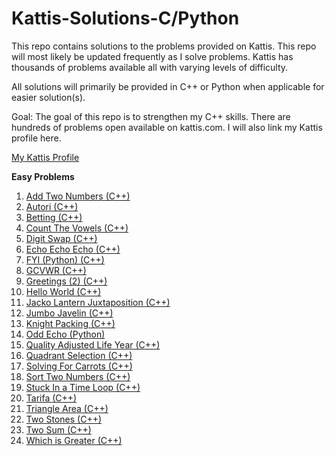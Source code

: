 ﻿# Kattis-Solutions-C/Python

This repo contains solutions to the problems provided on Kattis. This repo will most likely be updated frequently as I
solve problems. Kattis has thousands of problems available all with varying levels of difficulty.

All solutions will primarily be provided in C++ or Python when applicable for easier solution(s).

Goal: The goal of this repo is to strengthen my C++ skills. There are hundreds of problems open available on kattis.com. I will also link
my Kattis profile here.

[My Kattis Profile](https://open.kattis.com/users/justin-lutz?status=AC)

<B>Easy Problems</B>

1. [Add Two Numbers (C++)](https://github.com/jlutz096/Kattis-Solutions-C-/blob/main/Easy%20Problems/AddTwoNumbers.cpp)
2. [Autori (C++)](https://github.com/jlutz096/Kattis-Solutions-C-/blob/main/Easy%20Problems/Autori.cpp)
3. [Betting (C++)](https://github.com/jlutz096/Kattis-Solutions-C-/blob/main/Easy%20Problems/Betting.cpp)
4. [Count The Vowels (C++)](https://github.com/jlutz096/Kattis-Solutions-C-/blob/main/Easy%20Problems/CountTheVowels.cpp)
5. [Digit Swap (C++)](https://github.com/jlutz096/Kattis-Solutions-C-/blob/main/Easy%20Problems/DigitSwap.cpp)
6. [Echo Echo Echo (C++)](https://github.com/jlutz096/Kattis-Solutions-C-/blob/main/Easy%20Problems/EchoEchoEcho.cpp)
7. [FYI (Python) (C++)](https://github.com/jlutz096/Kattis-Solutions-C-/blob/main/Easy%20Problems/FYI.py)
8. [GCVWR (C++)](https://github.com/jlutz096/Kattis-Solutions-C-/blob/main/Easy%20Problems/GCVWR.cpp)
9. [Greetings (2) (C++)](https://github.com/jlutz096/Kattis-Solutions-C-/blob/main/Easy%20Problems/Greetings2.cpp)
10. [Hello World (C++)](https://github.com/jlutz096/Kattis-Solutions-C-/blob/main/Easy%20Problems/HelloWorld.cpp)
11. [Jacko Lantern Juxtaposition (C++)](https://github.com/jlutz096/Kattis-Solutions-C-/blob/main/Easy%20Problems/Jackolanternjuxtaposition.cpp)
12. [Jumbo Javelin (C++)](https://github.com/jlutz096/Kattis-Solutions-C-/blob/main/Easy%20Problems/JumboJavelin.cpp)
13. [Knight Packing (C++)](https://github.com/jlutz096/Kattis-Solutions-C-/blob/main/Easy%20Problems/KnightPacking.cpp)
14. [Odd Echo (Python)](https://github.com/jlutz096/Kattis-Solutions-C-/blob/main/Easy%20Problems/OddEcho.py)
15. [Quality Adjusted Life Year (C++)](https://github.com/jlutz096/Kattis-Solutions-C-/blob/main/Easy%20Problems/Quality-Adjusted_Life_Year.cpp)
16. [Quadrant Selection (C++)](https://github.com/jlutz096/Kattis-Solutions-C-/blob/main/Easy%20Problems/Quandrant_Selection.cpp)
17. [Solving For Carrots (C++)](https://github.com/jlutz096/Kattis-Solutions-C-/blob/main/Easy%20Problems/SolvingForCarrots.cpp)
18. [Sort Two Numbers (C++)](https://github.com/jlutz096/Kattis-Solutions-C-/blob/main/Easy%20Problems/SortTwoNumbers.cpp)
19. [Stuck In a Time Loop (C++)](https://github.com/jlutz096/Kattis-Solutions-C-/blob/main/Easy%20Problems/StuckInATimeLoop.cpp)
20. [Tarifa (C++)](https://github.com/jlutz096/Kattis-Solutions-C-/blob/main/Easy%20Problems/Tarifa.cpp)
21. [Triangle Area (C++)](https://github.com/jlutz096/Kattis-Solutions-C-/blob/main/Easy%20Problems/TriangleArea.cpp)
22. [Two Stones (C++)](https://github.com/jlutz096/Kattis-Solutions-C-/blob/main/Easy%20Problems/TwoStones.cpp)
23. [Two Sum (C++)](https://github.com/jlutz096/Kattis-Solutions-C-/blob/main/Easy%20Problems/TwoSum.cpp)
24. [Which is Greater (C++)](https://github.com/jlutz096/Kattis-Solutions-C-/blob/main/Easy%20Problems/WhichIsGreater.cpp)
    